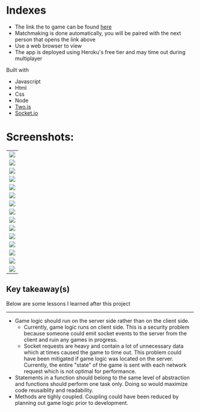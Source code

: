 # Indexes

* The link the to game can be found [here](https://gunkar-singh-indexes-game.herokuapp.com/)
* Matchmaking is done automatically, you will be paired with the next person that opens the link above
* Use a web browser to view
* The app is deployed using Heroku's free tier and may time out during multiplayer

Built with
* Javascript
* Html
* Css
* Node
* [Two.js](https://two.js.org/)
* [Socket.io](https://socket.io/)

# Screenshots:

<div>
    <table>
      <tr >
          <td><img src="./screenshots/1-Screen Shot 2021-08-23 at 8.58.36 PM.png" ></td>
      </tr>
      <tr>
          <td><img src="./screenshots/2-Screen Shot 2021-08-23 at 8.58.53 PM.png" ></td>
      </tr>
      <tr>
          <td><img src="./screenshots/3-Screen Shot 2021-08-23 at 9.01.11 PM.png" ></td>
      </tr>
      <tr>
          <td><img src="./screenshots/4-Screen Shot 2021-08-23 at 9.03.28 PM.png" ></td>
      </tr>
      <tr>
          <td><img src="./screenshots/5-Screen Shot 2021-08-23 at 9.05.40 PM.png" ></td>
      </tr>
      <tr>
          <td><img src="./screenshots/6-Screen Shot 2021-08-23 at 9.06.51 PM.png" ></td>
      </tr>
      <tr>
          <td><img src="./screenshots/7-Screen Shot 2021-08-23 at 9.08.00 PM.png" ></td>
      </tr>
      <tr>
          <td><img src="./screenshots/8-Screen Shot 2021-08-23 at 9.08.38 PM.png" ></td>
      </tr>
      <tr>
          <td><img src="./screenshots/9-Screen Shot 2021-08-23 at 9.09.22 PM.png" ></td>
      </tr>
      <tr>
          <td><img src="./screenshots/10-Screen Shot 2021-08-23 at 9.09.44 PM.png" ></td>
      </tr>
      <tr>
          <td><img src="./screenshots/11-Screen Shot 2021-08-23 at 9.10.11 PM.png" ></td>
      </tr>
      <tr>
          <td><img src="./screenshots/12-Screen Shot 2021-08-23 at 9.10.32 PM.png" ></td>
      </tr>
      <tr>
          <td><img src="./screenshots/13-Screen Shot 2021-08-23 at 9.11.06 PM.png" ></td>
      </tr>
      <tr>
          <td><img src="./screenshots/14-Screen Shot 2021-08-23 at 9.11.24 PM.png" ></td>
      </tr>
      <tr>
          <td><img src="./screenshots/15-Screen Shot 2021-08-23 at 9.11.35 PM.png" ></td>
      </tr>
    </table>
</div>

## Key takeaway(s)

Below are some lessons I learned after this project

<hr />

* Game logic should run on the server side rather than on the client side. 
   * Currently, game logic runs on client side. This is a security problem because someone could emit socket events to the server from the client and ruin any games in progress.
   * Socket requests are heavy and contain a lot of unnecessary data which at times caused the game to time out. This problem could have been mitigated if game logic was located on the server. Currently, the entire "state" of the game is sent with each network request which is not optimal for performance.
 * Statements in a function should belong to the same level of abstraction and functions should perform one task only. Doing so would maximize code reusaiblity and readability.
 * Methods are tighly coupled. Coupling could have been reduced by planning out game logic prior to development. 

